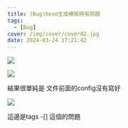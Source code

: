 ```yaml
---
title: (Bug)hexo生成模板時有問題
tags:
  - [Bug]
cover: /img/cover/cover02.jpg
date: 2024-03-24 17:21:42
---
```

![](../img/202403/20240324_1.jpeg)

![](../img/202403/20240324_2.jpeg)

結果很單純是 文件前面的config沒有寫好

![](../img/202403/20240324_3.jpeg)

這邊是tags -[] 這個的問題